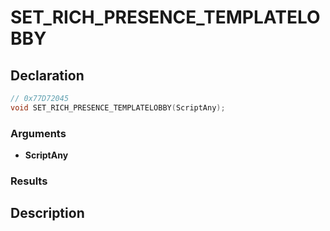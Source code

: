 # SET_RICH_PRESENCE_TEMPLATELOBBY

## Declaration
```cpp
// 0x77D72045
void SET_RICH_PRESENCE_TEMPLATELOBBY(ScriptAny);
```

### Arguments
- **ScriptAny**

### Results

## Description
